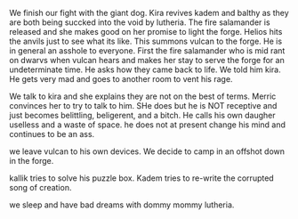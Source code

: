 We finish our fight with the giant dog. Kira revives kadem and balthy as they are both being succked into the void by lutheria. The fire salamander is released and she makes good on her promise to light the forge. Helios hits the anvils just to see what its like. This summons vulcan to the forge. He is in general an asshole to everyone. First the fire salamander who is mid rant on dwarvs when vulcan hears and makes her stay to serve the forge for an undeterminate time. He asks how they came back to life. We told him kira. He gets very mad and goes to another room to vent his rage.

We talk to kira and she explains they are not on the best of terms. Merric convinces her to try to talk to him. SHe does but he is NOT receptive and just becomes belittling, beligerent, and a bitch. He calls his own daugher uselless and a waste of space. he does not at present change his mind and continues to be an ass.

we leave vulcan to his own devices. We decide to camp in an offshot down in the forge.

kallik tries to solve his puzzle box. Kadem tries to re-write the corrupted song of creation.

we sleep and have bad dreams with dommy mommy lutheria. 